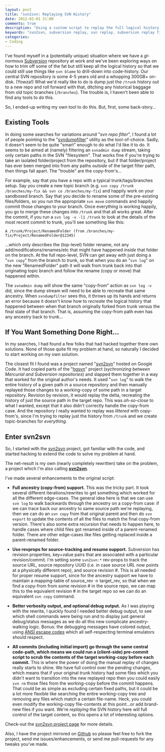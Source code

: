 ```yaml
---
layout: post
title: "svn2svn: Replaying SVN History"
date: 2012-02-01 21:00
comments: true
description: "Using a custom script to replay the full logical history of /trunk in a source Subversion repository to /trunk in a brand-new target Subversion repository."
keywords: "svn2svn, subversion replay, svn replay, subversion replay filter, svn replay filter, subversion replicate, svn replicate, subversion replicate filter, svn replicate filter"
categories:
- Coding
---
```


I've found myself in a (potentially unique) situation where we have a
_gi-normous_ [Subversion](http://subversion.apache.org/) repository at work and
we've been exploring ways on how to trim off some of the fat but still keep all
the logical history so that we could still use things like `svn blame` to
drill-down into code-history. Our central SVN repository is some 4-5 years old
and a whopping 300GB+ on-disk. (Yowza!) What we'd really like to do is dump
just the `/trunk` history out to a new repo and roll forward with that, ditching
any historical baggage from old topic branches (`/branches`). The trouble is,
I haven't been able to find any tools to do this.

So, I ended-up writing my own tool to do this. But, first, some back-story...

<!-- more -->

## Existing Tools ##
In doing some searches for variations around "_svn repo filter_", I found a lot
of people pointing to the "[svndumpfilter](http://svnbook.red-bean.com/en/1.7/svn.ref.svndumpfilter.html)"
utility as the tool-of-choice. Sadly, it doesn't seem to be quite "smart" enough
to do what I'd like it to do. It seems to be aimed at (namely) filtering an
`svnadmin dump` stream, taking only certain paths in the SVN "filesystem". That
works fine if you're trying to take an isolated folder/project from the repository,
but if that folder/project has ever been merged into from any paths _outside_ of
the target filter path, then things fall apart. The "trouble" are the copy-from's...

For example, say that you have a repo with a typical trunk/tags/branches setup.
Say you create a new topic branch (e.g. `svn copy /trunk /branches/my-fix && svn co /branches/my-fix`)
and happily work on your sandboxed branch. Say that you decide to rename some of
the pre-existing files/folders, so you run the appropriate `svn move` commands and
happily commit those changes to your branch. Once everything is working happily,
you go to merge these changes into `/trunk` and that all works great. After the
commit, if you run a `svn log -v -l1 /trunk` to look at the details of the most
recent commit to trunk, you'll see something like this:

```plain linenos:false
A /trunk/Project/RenamedFolder (from /branches/my-fix/Project/RenamedFolder@12345)
```

...which only describes the (top-level) folder rename, not any add/modifications/renames/etc
that might have happened _inside_ that folder on the branch. At the full repo-level,
SVN can get away with just doing a "`svn copy`" from the branch to trunk, so that
when you do an "`svn log`" on the new "RenamedFolder" path it will walk from trunk
back into that originating topic branch and follow the rename (copy or move) that
happened within.

The `svnadmin dump` will show the same "copy-from" action as `svn log -v` did,
since the dump stream will need to be able to recreate that same ancestry. When
`svndumpfilter` sees this, it throws up its hands and returns an error because
it doesn't know how to _recreate_ the logical history that happened between
when that branch originally forked from trunk versus the final state of that branch.
That is, assuming the copy-from path even has any ancestry back to trunk...

## If You Want Something Done Right... ##
In my searches, I had found a few folks that had hacked together there own
solutions. None of those quite fit my problem at hand, so naturally I decided
to start working on my own solution.

The closest fit I found was a project named "[svn2svn](http://code.google.com/p/svn2svn/)"
hosted on Google Code. It had copied parts of the "[hgsvn](https://bitbucket.org/andialbrecht/hgsvn/overview)"
project (_sychronizing between Mercurial and Subversion repositories_) and
slapped them together in a way that worked for the original author's needs.
It used "`svn log`" to walk the entire history of a given path in a source
repository and then manually replayed those changes to a working-copy of
some path in a target repository. Revision by revision, it would replay
the delta, recreating the history of just the source path in the target repo.
This was _oh-so-close_ to what I wanted, except that it also didn't correctly
handle the copy-from case. And the repository I really wanted to replay was
_littered_ with copy-from's, since I'm trying to replay just the history from
`/trunk` and we create topic-branches for _everything_.

## Enter svn2svn ##
So, I started with the [svn2svn](http://code.google.com/p/svn2svn/) project,
got familiar with the code, and started hacking to extend the code to solve my
problem at hand.

The net-result is my own (nearly completely rewritten) take on the problem,
a project which I'm also calling **[svn2svn](/code/svn2svn/)**.

I've made several enhancements to the original script:

* **Full ancestry (copy-from) support.** This was the tricky part. It took
  several different iterations/rewrites to get something which worked for all
  the different edge-cases. The general idea here is that we can use `svn log`
  to walk backwards through the ancestry on a copy-from case: if we can trace
  back our ancestry to same source path we're replaying, then we can do an `svn
  copy` from that original parent and then do `svn export` to update the
  contents of all the files to match the final copy-from version. There's also
  some extra recursion that needs to happen here, to handle cases where child
  files got renamed inside of a parent-renamed folder. There are other
  edge-cases like files getting replaced inside a parent-renamed folder.

* **Use revprops for source-tracking and resume support.** Subversion has
  revision properties, key+value pairs that are associated with a particular
  revision/commit. I'm setting some `svn2svn:*` rev-props to track the source
  URL, source repository UUID (i.e. in case source URL now points at a
  physically different repo), and source revision #. This is all needed for
  proper resume support, since for the ancestry support we have to maintain a
  mapping-table of source\_rev -> target\_rev, so that when we find a copy-from
  from some revision # in the source repo, we can map this to the equivalent
  revision # in the target repo so we can do an equivalent `svn copy` command.

* **Better verbosity output, and optional debug output.** As I was playing with
  the rewrite, I quickly found I needed better debug output, to see which shell
  commands were being run and to display just general debug/status messages as
  we do all this new complicate ancestry-walking logic. Bonus: the debugging
  messages have colored output, using [ANSI escape
  codes](http://en.wikipedia.org/wiki/ANSI_escape_code#CSI_codes) which all
  self-respecting terminal emulators should respect.

* **All commits (including initial import) go through the same central
  code-path, which means we could run a (client-side) pre-commit script to
  scrub the contents of the target working-copy before each commit.** This is
  where the power of doing the manual replay of changes really starts to shine.
  We have full control over the pending changes, which means that if your
  original trunk history had some files which you didn't want to transition
  into the new replayed repo then you could easily `svn rm` those files from
  the working-copy before the commit happens. That could be as simple as
  excluding certain fixed paths, but it could be a lot more flexible like
  searching the entire working-copy tree and removing any files which match
  a certain file-name. Heck, you could even modify the working-copy
  file-contents at this point...or add brand-new files if you want. We're
  _replaying_ the SVN history here will full control of the target content,
  so this opens a lot of interesting options.

Check-out the [svn2svn project page](/code/svn2svn/) for more details.

Also, I have the project mirrored on [Github](https://github.com/tonyduckles/svn2svn)
so please feel free to fork the project, send me issues/enhancements, or
send me pull-requests for any tweaks you've made.
